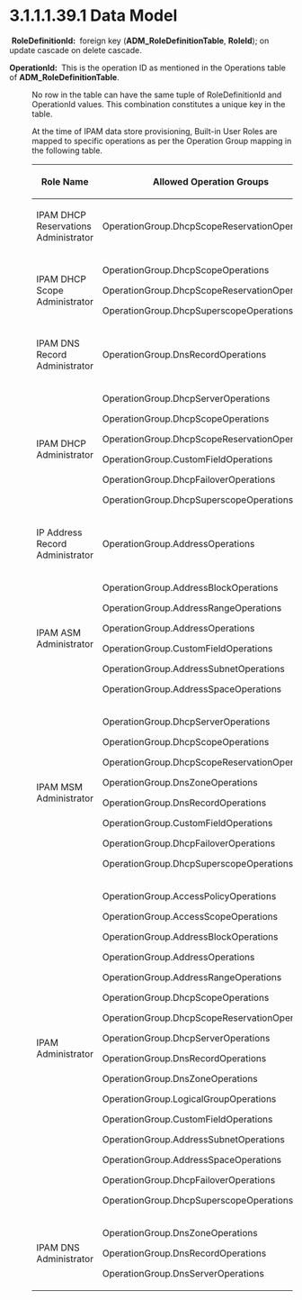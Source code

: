 <html dir="LTR" xmlns:mshelp="http://msdn.microsoft.com/mshelp" xmlns:ddue="http://ddue.schemas.microsoft.com/authoring/2003/5" xmlns:xlink="http://www.w3.org/1999/xlink" xmlns:tool="http://www.microsoft.com/tooltip">
 <body>
 <div id="header">
 <h1 class="heading">3.1.1.1.39.1 Data Model</h1>
 </div>
 <div id="mainSection">
 <div id="mainBody">
 <div id="allHistory" class="saveHistory"></div>
 <div id="sectionSection0" class="section" name="collapseableSection">
 

<p> <b>RoleDefinitionId:
</b> foreign key (<b>ADM_RoleDefinitionTable</b>, <b>RoleId</b>); on update
cascade on delete cascade.</p>

<p><b>OperationId: </b> This is the operation ID as
mentioned in the Operations table of <b>ADM_RoleDefinitionTable</b>.</p>

<dl>
<dd>
<p>No row in the table can have the same tuple of
RoleDefinitionId and OperationId values. This combination constitutes a unique
key in the table.</p>
</dd>
<dd>
<p>At the time of IPAM data store provisioning,
Built-in User Roles are mapped to specific operations as per the Operation
Group mapping in the following table.</p>
</dd>
<dd>
<table>
 <thead>
 <tr>
 <th>
 <p>Role Name</p>
 </th>
 <th>
 <p>Allowed Operation Groups</p>
 </th>
 </tr>
 </thead>
 <tr>
 <td>
 <p>IPAM DHCP Reservations Administrator</p>
 </td>
 <td>
 <p>OperationGroup.DhcpScopeReservationOperations</p>
 </td>
 </tr>
 <tr>
 <td>
 <p>IPAM DHCP Scope Administrator</p>
 </td>
 <td>
 <p>OperationGroup.DhcpScopeOperations </p>
 <p>OperationGroup.DhcpScopeReservationOperations</p>
 <p>OperationGroup.DhcpSuperscopeOperations</p>
 </td>
 </tr>
 <tr>
 <td>
 <p>IPAM DNS Record Administrator</p>
 </td>
 <td>
 <p>OperationGroup.DnsRecordOperations</p>
 </td>
 </tr>
 <tr>
 <td>
 <p>IPAM DHCP Administrator</p>
 </td>
 <td>
 <p>OperationGroup.DhcpServerOperations</p>
 <p>OperationGroup.DhcpScopeOperations</p>
 <p>OperationGroup.DhcpScopeReservationOperations</p>
 <p>OperationGroup.CustomFieldOperations</p>
 <p>OperationGroup.DhcpFailoverOperations</p>
 <p>OperationGroup.DhcpSuperscopeOperations</p>
 </td>
 </tr>
 <tr>
 <td>
 <p>IP Address Record Administrator</p>
 </td>
 <td>
 <p>OperationGroup.AddressOperations</p>
 </td>
 </tr>
 <tr>
 <td>
 <p>IPAM ASM Administrator</p>
 </td>
 <td>
 <p>OperationGroup.AddressBlockOperations</p>
 <p>OperationGroup.AddressRangeOperations</p>
 <p>OperationGroup.AddressOperations</p>
 <p>OperationGroup.CustomFieldOperations</p>
 <p>OperationGroup.AddressSubnetOperations</p>
 <p>OperationGroup.AddressSpaceOperations</p>
 </td>
 </tr>
 <tr>
 <td>
 <p>IPAM MSM Administrator</p>
 </td>
 <td>
 <p>OperationGroup.DhcpServerOperations</p>
 <p>OperationGroup.DhcpScopeOperations</p>
 <p>OperationGroup.DhcpScopeReservationOperations</p>
 <p>OperationGroup.DnsZoneOperations</p>
 <p>OperationGroup.DnsRecordOperations</p>
 <p>OperationGroup.CustomFieldOperations</p>
 <p>OperationGroup.DhcpFailoverOperations</p>
 <p>OperationGroup.DhcpSuperscopeOperations</p>
 </td>
 </tr>
 <tr>
 <td>
 <p>IPAM Administrator</p>
 </td>
 <td>
 <p>OperationGroup.AccessPolicyOperations</p>
 <p>OperationGroup.AccessScopeOperations </p>
 <p>OperationGroup.AddressBlockOperations </p>
 <p>OperationGroup.AddressOperations </p>
 <p>OperationGroup.AddressRangeOperations </p>
 <p>OperationGroup.DhcpScopeOperations</p>
 <p>OperationGroup.DhcpScopeReservationOperations </p>
 <p>OperationGroup.DhcpServerOperations </p>
 <p>OperationGroup.DnsRecordOperations </p>
 <p>OperationGroup.DnsZoneOperations </p>
 <p>OperationGroup.LogicalGroupOperations </p>
 <p>OperationGroup.CustomFieldOperations </p>
 <p>OperationGroup.AddressSubnetOperations </p>
 <p>OperationGroup.AddressSpaceOperations </p>
 <p>OperationGroup.DhcpFailoverOperations </p>
 <p>OperationGroup.DhcpSuperscopeOperations</p>
 </td>
 </tr>
 <tr>
 <td>
 <p>IPAM DNS Administrator</p>
 </td>
 <td>
 <p>OperationGroup.DnsZoneOperations</p>
 <p>OperationGroup.DnsRecordOperations</p>
 <p>OperationGroup.DnsServerOperations</p>
 </td>
 </tr>
</table>
</dd></dl>





<p> </p>


 </div>
 </div>
 </div>
 </body>
</html>